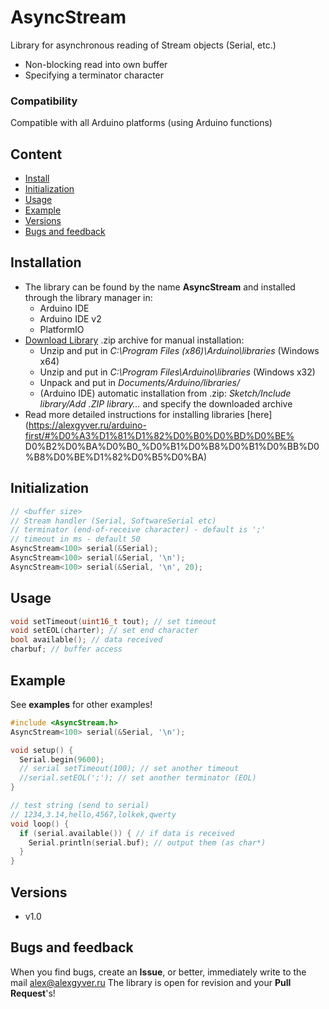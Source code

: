 # AsyncStream
Library for asynchronous reading of Stream objects (Serial, etc.)
- Non-blocking read into own buffer
- Specifying a terminator character

### Compatibility
Compatible with all Arduino platforms (using Arduino functions)

## Content
- [Install](#install)
- [Initialization](#init)
- [Usage](#usage)
- [Example](#example)
- [Versions](#versions)
- [Bugs and feedback](#feedback)

<a id="install"></a>
## Installation
- The library can be found by the name **AsyncStream** and installed through the library manager in:
    - Arduino IDE
    - Arduino IDE v2
    - PlatformIO
- [Download Library](https://github.com/GyverLibs/AsyncStream/archive/refs/heads/main.zip) .zip archive for manual installation:
    - Unzip and put in *C:\Program Files (x86)\Arduino\libraries* (Windows x64)
    - Unzip and put in *C:\Program Files\Arduino\libraries* (Windows x32)
    - Unpack and put in *Documents/Arduino/libraries/*
    - (Arduino IDE) automatic installation from .zip: *Sketch/Include library/Add .ZIP library…* and specify the downloaded archive
- Read more detailed instructions for installing libraries [here] (https://alexgyver.ru/arduino-first/#%D0%A3%D1%81%D1%82%D0%B0%D0%BD%D0%BE% D0%B2%D0%BA%D0%B0_%D0%B1%D0%B8%D0%B1%D0%BB%D0%B8%D0%BE%D1%82%D0%B5%D0%BA)

<a id="init"></a>
## Initialization
```cpp
// <buffer size>
// Stream handler (Serial, SoftwareSerial etc)
// terminator (end-of-receive character) - default is ';'
// timeout in ms - default 50
AsyncStream<100> serial(&Serial);
AsyncStream<100> serial(&Serial, '\n');
AsyncStream<100> serial(&Serial, '\n', 20);
```

<a id="usage"></a>
## Usage
```cpp
void setTimeout(uint16_t tout); // set timeout
void setEOL(charter); // set end character
bool available(); // data received
charbuf; // buffer access
```

<a id="example"></a>
## Example
See **examples** for other examples!
```cpp
#include <AsyncStream.h>
AsyncStream<100> serial(&Serial, '\n');

void setup() {
  Serial.begin(9600);
  // serial setTimeout(100); // set another timeout
  //serial.setEOL(';'); // set another terminator (EOL)
}

// test string (send to serial)
// 1234,3.14,hello,4567,lolkek,qwerty
void loop() {
  if (serial.available()) { // if data is received
    Serial.println(serial.buf); // output them (as char*)
  }
}
```

<a id="versions"></a>
## Versions
- v1.0

<a id="feedback"></a>
## Bugs and feedback
When you find bugs, create an **Issue**, or better, immediately write to the mail [alex@alexgyver.ru](mailto:alex@alexgyver.ru)
The library is open for revision and your **Pull Request**'s!